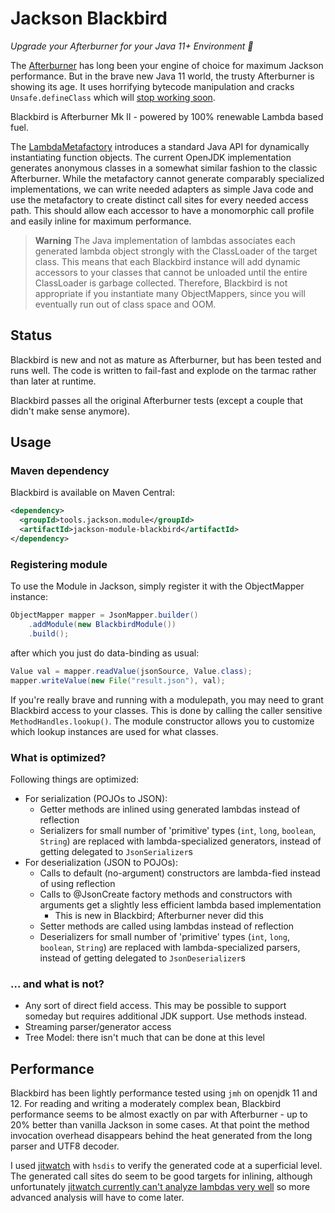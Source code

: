 # Jackson Blackbird
_Upgrade your Afterburner for your Java 11+ Environment 🚀_

The [Afterburner](https://github.com/FasterXML/jackson-modules-base/tree/master/afterburner)
has long been your engine of choice for maximum Jackson performance.
But in the brave new Java 11 world, the trusty Afterburner is showing its age.
It uses horrifying bytecode manipulation and cracks `Unsafe.defineClass` which will
[stop working soon](https://github.com/FasterXML/jackson-modules-base/issues/37).

Blackbird is Afterburner Mk II - powered by 100% renewable Lambda based fuel.

The [LambdaMetafactory](https://docs.oracle.com/en/java/javase/11/docs/api/java.base/java/lang/invoke/LambdaMetafactory.html)
introduces a standard Java API for dynamically instantiating function objects.
The current OpenJDK implementation generates anonymous classes in a somewhat similar fashion
to the classic Afterburner.  While the metafactory cannot generate comparably specialized
implementations, we can write needed adapters as simple Java code and use the metafactory
to create distinct call sites for every needed access path.  This should allow each accessor to
have a monomorphic call profile and easily inline for maximum performance.

> **Warning**
> The Java implementation of lambdas associates each generated lambda object strongly with the
> ClassLoader of the target class. This means that each Blackbird instance will add dynamic accessors
> to your classes that cannot be unloaded until the entire ClassLoader is garbage collected.
> Therefore, Blackbird is not appropriate if you instantiate many ObjectMappers, since 
> you will eventually run out of class space and OOM.

## Status

Blackbird is new and not as mature as Afterburner, but has been tested and runs well.
The code is written to fail-fast and explode on the tarmac rather than later at runtime.

Blackbird passes all the original Afterburner tests (except a couple that didn't make sense anymore).

## Usage

### Maven dependency

Blackbird is available on Maven Central:

```xml
<dependency>
  <groupId>tools.jackson.module</groupId>
  <artifactId>jackson-module-blackbird</artifactId>
</dependency>
```

### Registering module

To use the Module in Jackson, simply register it with the ObjectMapper instance:

```java
ObjectMapper mapper = JsonMapper.builder()
    .addModule(new BlackbirdModule())
    .build();
```

after which you just do data-binding as usual:

```java
Value val = mapper.readValue(jsonSource, Value.class);
mapper.writeValue(new File("result.json"), val);
```

If you're really brave and running with a modulepath, you may need to grant Blackbird access to your classes.
This is done by calling the caller sensitive `MethodHandles.lookup()`.  The module constructor allows you to customize
which lookup instances are used for what classes.

### What is optimized?

Following things are optimized:

* For serialization (POJOs to JSON):
    * Getter methods are inlined using generated lambdas instead of reflection
    * Serializers for small number of 'primitive' types (`int`, `long`, `boolean`, `String`) are replaced with lambda-specialized generators, instead of getting delegated to `JsonSerializer`s
* For deserialization (JSON to POJOs):
    * Calls to default (no-argument) constructors are lambda-fied instead of using reflection
    * Calls to @JsonCreate factory methods and constructors with arguments get a slightly less efficient lambda based implementation
      - This is new in Blackbird; Afterburner never did this
    * Setter methods are called using lambdas instead of reflection
    * Deserializers for small number of 'primitive' types (`int`, `long`, `boolean`, `String`) are replaced with lambda-specialized parsers, instead of getting delegated to `JsonDeserializer`s
 
### ... and what is not?

* Any sort of direct field access.  This may be possible to support someday but requires additional JDK support.  Use methods instead.
* Streaming parser/generator access
* Tree Model: there isn't much that can be done at this level

## Performance

Blackbird has been lightly performance tested using `jmh` on openjdk 11 and 12.
For reading and writing a moderately complex bean, Blackbird performance seems
to be almost exactly on par with Afterburner - up to 20% better than vanilla Jackson in some cases.
At that point the method invocation overhead disappears behind the heat generated
from the long parser and UTF8 decoder.

I used [jitwatch](https://github.com/AdoptOpenJDK/jitwatch) with `hsdis` to verify the generated code at a
superficial level.  The generated call sites do seem to be good targets for inlining, although unfortunately
[jitwatch currently can't analyze lambdas very well](https://github.com/AdoptOpenJDK/jitwatch/issues/282) so
more advanced analysis will have to come later.

